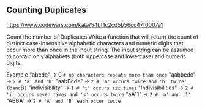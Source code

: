 ## Counting Duplicates

https://www.codewars.com/kata/54bf1c2cd5b56cc47f0007a1

Count the number of Duplicates
Write a function that will return the count of distinct case-insensitive alphabetic characters and numeric digits that occur more than once in the input string. The input string can be assumed to contain only alphabets (both uppercase and lowercase) and numeric digits.

Example
"abcde" -> 0 `# no characters repeats more than once`
"aabbcde" -> `2 # 'a' and 'b'`
"aabBcde" -> `2 # 'a' occurs twice and 'b' twice (`b`and`B`)`
"indivisibility" -> `1 # 'i' occurs six times`
"Indivisibilities" -> `2 # 'i' occurs seven times and 's' occurs twice`
"aA11" -> `2 # 'a' and '1'`
"ABBA" -> `2 # 'A' and 'B' each occur twice`
